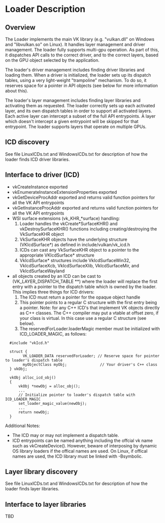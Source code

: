 # Loader Description 

## Overview
The Loader implements the main VK library (e.g. "vulkan.dll" on Windows and
"libvulkan.so" on Linux).  It handles layer management and driver management.  The
loader fully supports multi-gpu operation.  As part of this, it dispatches API
calls to the correct driver, and to the correct layers, based on the GPU object
selected by the application.

The loader's driver management includes finding driver libraries and loading
them.  When a driver is initialized, the loader sets up its dispatch tables,
using a very light-weight "trampoline" mechanism.  To do so, it reserves space
for a pointer in API objects (see below for more information about this).

The loader's layer management includes finding layer libraries and activating
them as requested.  The loader correctly sets up each activated layer, and its
own dispatch tables in order to support all activated layers.  Each active
layer can intercept a subset of the full API entrypoints.  A layer which
doesn't intercept a given entrypoint will be skipped for that entrypoint.  The
loader supports layers that operate on multiple GPUs.

## ICD discovery
See file LinuxICDs.txt  and WindowsICDs.txt for description of how the loader
finds ICD driver libraries.

## Interface to driver (ICD)
- vkCreateInstance exported
- vkEnumerateInstanceExtensionProperties exported
- vkGetDeviceProcAddr exported and returns valid function pointers for all the VK API entrypoints
- vkGetInstanceProcAddr exported and returns valid function pointers for all the VK API entrypoints
- WSI surface extensions (vk_KHR_*surface) handling:
  1. Loader handles the vkCreate*SurfaceKHR() and vkDestroySurfaceKHR()  functions including creating/destroying the VkSurfaceKHR object
  2. VkSurfaceKHR objects have the underlying structure (VKIcdSurface*) as defined in include/vulkan/vk_icd.h
  3. ICDs can cast any VkSurfaceKHR object to a pointer to the appropriate VKIcdSurface* structure
  4. VkIcdSurface* structures include VkIcdSurfaceWin32, VkIcdSurfaceXcb, VkIcdSurfaceXlib, VkIcdSurfaceMir, and VkIcdSurfaceWayland
- all objects created by an ICD can be cast to (VK\_LAYER\_DISPATCH\_TABLE \*\*)
 where the loader will replace the first entry with a pointer to the dispatch table which is
 owned by the loader. This implies three things for ICD drivers:
  1. The ICD must return a pointer for the opaque object handle
  2. This pointer points to a regular C structure with the first entry being a pointer.
  Note: for any C++ ICD's that implement VK objects directly as C++ classes.
  The C++ compiler may put a vtable at offset zero, if your class is virtual.
  In this case use a regular C structure (see below).
  3. The reservedForLoader.loaderMagic member must be initialized with ICD\_LOADER\_MAGIC, as follows:

```
  #include "vkIcd.h"

  struct {
        VK_LOADER_DATA reservedForLoader; // Reserve space for pointer to loader's dispatch table
        myObjectClass myObj;               // Your driver's C++ class
  } vkObj;

  vkObj alloc_icd_obj()
  {
      vkObj *newObj = alloc_obj();
      ...
      // Initialize pointer to loader's dispatch table with ICD_LOADER_MAGIC
      set_loader_magic_value(newObj);
      ...
      return newObj;
  }
```

Additional Notes:

- The ICD may or may not implement a dispatch table.
- ICD entrypoints can be named anything including the offcial vk name such as vkCreateDevice().  However, beware of interposing by dynamic OS library loaders if the offical names are used.  On Linux, if offical names are used, the ICD library must be linked with -Bsymbolic.

## Layer library discovery
See file LinuxICDs.txt  and WindowsICDs.txt for description of how the loader
finds layer libraries.

## Interface to layer libraries
TBD


